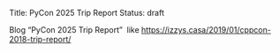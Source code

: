 Title: PyCon 2025 Trip Report
Status: draft

Blog “PyCon 2025 Trip Report”  like https://izzys.casa/2019/01/cppcon-2018-trip-report/